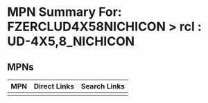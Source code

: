 



# MPN Summary For: FZERCLUD4X58NICHICON > rcl : UD-4X5,8_NICHICON

## MPNs
  

|MPN|Direct Links|Search Links|
| :--- | :--- | :--- |
||||
